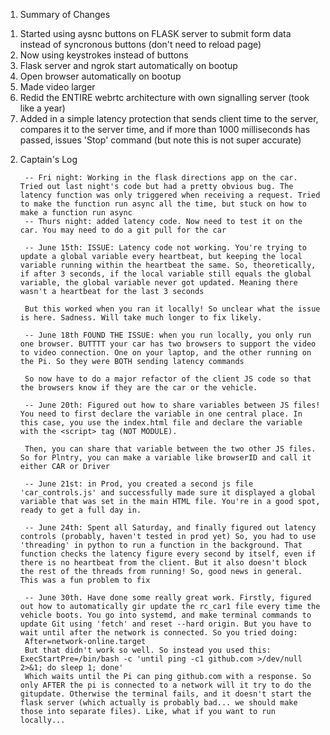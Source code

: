 1. Summary of Changes

1) Started using aysnc buttons on FLASK server to submit form data instead of syncronous buttons (don't need to reload page)
2) Now using keystrokes instead of buttons
3) Flask server and ngrok start automatically on bootup
4) Open browser automatically on bootup
5) Made video larger
6) Redid the ENTIRE webrtc architecture with own signalling server (took like a year)
7) Added in a simple latency protection that sends client time to the server, compares it to the server time, and if more than 1000 milliseconds has passed, issues 'Stop' command (but note this is not super accurate)


2. Captain's Log

        -- Fri night: Working in the flask directions app on the car. Tried out last night's code but had a pretty obvious bug. The latency function was only triggered when receiving a request. Tried to make the function run async all the time, but stuck on how to make a function run async
        -- Thurs night: added latency code. Now need to test it on the car. You may need to do a git pull for the car

        -- June 15th: ISSUE: Latency code not working. You're trying to update a global variable every heartbeat, but keeping the local variable running within the heartbeat the same. So, theoretically, if after 3 seconds, if the local variable still equals the global variable, the global variable never got updated. Meaning there wasn't a heartbeat for the last 3 seconds

        But this worked when you ran it locally! So unclear what the issue is here. Sadness. Will take much longer to fix likely. 

        -- June 18th FOUND THE ISSUE: when you run locally, you only run one browser. BUTTTT your car has two browsers to support the video to video connection. One on your laptop, and the other running on the Pi. So they were BOTH sending latency commands

        So now have to do a major refactor of the client JS code so that the browsers know if they are the car or the vehicle. 

        -- June 20th: Figured out how to share variables between JS files! You need to first declare the variable in one central place. In this case, you use the index.html file and declare the variable with the <script> tag (NOT MODULE). 

        Then, you can share that variable between the two other JS files. So for Plntry, you can make a variable like browserID and call it either CAR or Driver

        -- June 21st: in Prod, you created a second js file 'car_controls.js' and successfully made sure it displayed a global variable that was set in the main HTML file. You're in a good spot, ready to get a full day in.

        -- June 24th: Spent all Saturday, and finally figured out latency controls (probably, haven't tested in prod yet) So, you had to use 'threading' in python to run a function in the background. That function checks the latency figure every second by itself, even if there is no heartbeat from the client. But it also doesn't block the rest of the threads from running! So, good news in general. This was a fun problem to fix

        -- June 30th. Have done some really great work. Firstly, figured out how to automatically gir update the rc_car1 file every time the vehicle boots. You go into systemd, and make terminal commands to update Git using 'fetch' and reset --hard origin. But you have to wait until after the network is connected. So you tried doing:
        After=network-online.target
        But that didn't work so well. So instead you used this: ExecStartPre=/bin/bash -c 'until ping -c1 github.com >/dev/null 2>&1; do sleep 1; done'
        Which waits until the Pi can ping github.com with a response. So only AFTER the pi is connected to a network will it try to do the gitupdate. Otherwise the terminal fails, and it doesn't start the flask server (which actually is probably bad... we should make those into separate files). Like, what if you want to run locally...
